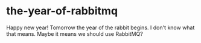 # the-year-of-rabbitmq
Happy new year! Tomorrow the year of the rabbit begins. I don't know what that means. Maybe it means we should use RabbitMQ? 

